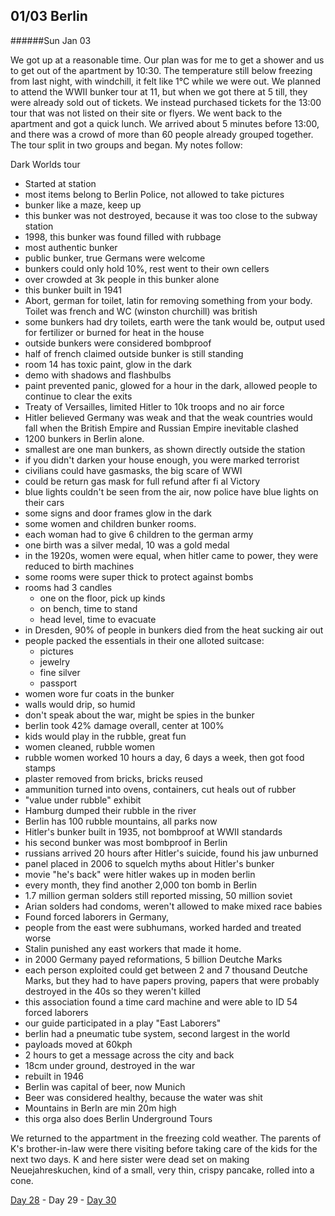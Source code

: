 01/03 Berlin
------------
######Sun Jan  03

We got up at a reasonable time. Our plan was for me to get a shower and us to get out of the apartment by 10:30. The temperature still below freezing from last night, with windchill, it felt like 1°C while we were out. We planned to attend the WWII bunker tour at 11, but when we got there at 5 till, they were already sold out of tickets. We instead purchased tickets for the 13:00 tour that was not listed on their site or flyers. We went back to the apartment and got a quick lunch. We arrived about 5 minutes before 13:00, and there was a crowd of more than 60 people already grouped together. The tour split in two groups and began. My notes follow:

Dark Worlds tour
- Started at station
- most items belong to Berlin Police, not allowed to take pictures
- bunker like a maze, keep up
- this bunker was not destroyed, because it was too close to the subway station
- 1998, this bunker was found filled with rubbage
- most authentic bunker
- public bunker, true Germans were welcome
- bunkers could only hold 10%, rest went to their own cellers
- over crowded at 3k people in this bunker alone
- this bunker built in 1941
- Abort, german for toilet, latin for removing something from your body. Toilet was french and WC (winston churchill) was british
- some bunkers had dry toilets, earth were the tank would be, output used for fertilizer or burned for heat in the house
- outside bunkers were considered bombproof
- half of french claimed outside bunker is still standing
- room 14 has toxic paint, glow in the dark
- demo with shadows and flashbulbs
- paint prevented panic, glowed for a hour in the dark, allowed people to continue to clear the exits
- Treaty of Versailles, limited Hitler to 10k troops and no air force
- Hitler believed Germany was weak and that the weak countries would fall when the British Empire and Russian Empire inevitable clashed
- 1200 bunkers in Berlin alone.
- smallest are one man bunkers, as shown directly outside the station
- if you didn't darken your house enough, you were marked terrorist 
- civilians could have gasmasks, the big scare of WWI
- could be return gas mask for full refund after fi al Victory
- blue lights couldn't be seen from the air, now police have blue lights on their cars
- some signs and door frames glow in the dark
- some women and children bunker rooms. 
- each woman had to give 6 children to the german army
- one birth was a silver medal, 10 was a gold medal
- in the 1920s, women were equal, when hitler came to power, they were reduced to birth machines
- some rooms were super thick to protect against bombs
- rooms had 3 candles
  - one on the floor, pick up kinds
  - on bench, time to stand
  - head level, time to evacuate
- in Dresden, 90% of people in bunkers died from the heat sucking air out
- people packed the essentials in their one alloted suitcase:
  - pictures
  - jewelry
  - fine silver
  - passport
- women wore fur coats in the bunker
- walls would drip, so humid
- don't speak about the war, might be spies in the bunker
- berlin took 42% damage overall, center at 100%
- kids would play in the rubble, great fun
- women cleaned, rubble women
- rubble women worked 10 hours a day, 6 days a week, then got food stamps
- plaster removed from bricks, bricks reused
- ammunition turned into ovens, containers, cut heals out of rubber
- "value under rubble" exhibit 
- Hamburg dumped their rubble in the river
- Berlin has 100 rubble mountains, all parks now
- Hitler's bunker built in 1935, not bombproof at WWII standards
- his second bunker was most bombproof in Berlin
- russians arrived 20 hours after Hitler's suicide, found his jaw unburned
- panel placed in 2006 to squelch myths about Hitler's bunker
- movie "he's back" were hitler wakes up in moden berlin
- every month, they find another 2,000 ton bomb in Berlin
- 1.7 million german solders still reported missing, 50 million soviet
- Arian solders had condoms, weren't allowed to make mixed race babies
- Found forced laborers in Germany, 
- people from the east were subhumans, worked harded and treated worse
- Stalin punished any east workers that made it home.
- in 2000 Germany payed reformations, 5 billion Deutche Marks
- each person exploited could get between 2 and 7 thousand Deutche Marks, but they had to have papers proving, papers that were probably destroyed in the 40s so they weren't killed
- this association found a time card machine and were able to ID 54 forced laborers
- our guide participated in a play "East Laborers"
- berlin had a pneumatic tube system, second largest in the world
- payloads moved at 60kph
- 2 hours to get a message across the city and back
- 18cm under ground, destroyed in the war
- rebuilt in 1946
- Berlin was capital of beer, now Munich
- Beer was considered healthy, because the water was shit
- Mountains in Berln are min 20m high
- this orga also does Berlin Underground Tours

We returned to the appartment in the freezing cold weather. The parents of K's brother-in-law were there visiting before taking care of the kids for the next two days. K and here sister were dead set on making Neuejahreskuchen, kind of a small, very thin, crispy pancake, rolled into a cone. 


[Day 28](01-02-Berlin.md) - Day 29 - [Day 30](01-04-Berlin.md)
